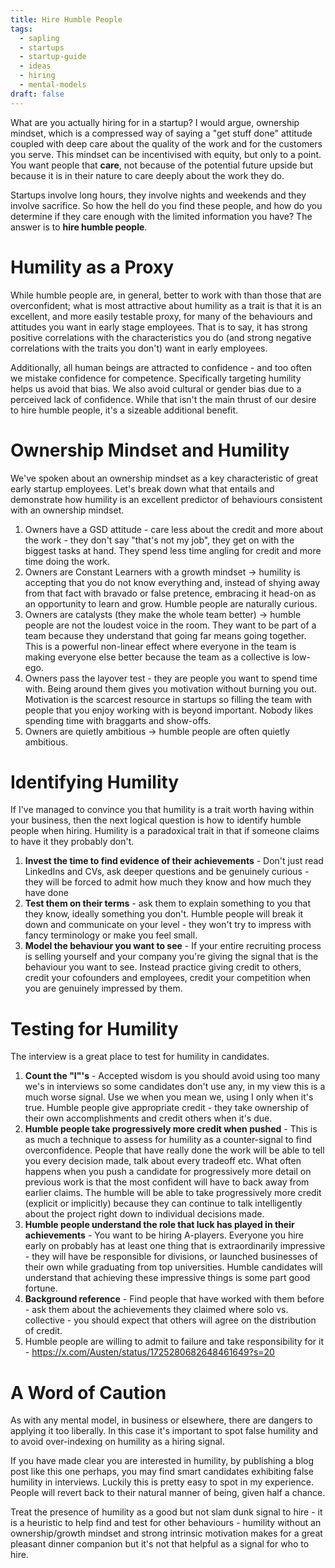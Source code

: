 ```yaml
---
title: Hire Humble People
tags:
  - sapling
  - startups
  - startup-guide
  - ideas
  - hiring
  - mental-models
draft: false
---
```

What are you actually hiring for in a startup? I would argue, ownership mindset, which is a compressed way of saying a "get stuff done" attitude coupled with deep care about the quality of the work and for the customers you serve. This mindset can be incentivised with equity, but only to a point. You want people that **care**, not because of the potential future upside but because it is in their nature to care deeply about the work they do. 

Startups involve long hours, they involve nights and weekends and they involve sacrifice. So how the hell do you find these people, and how do you determine if they care enough with the limited information you have? The answer is to **hire humble people**.

# Humility as a Proxy

While humble people are, in general, better to work with than those that are overconfident; what is most attractive about humility as a trait is that it is an excellent, and more easily testable proxy, for many of the behaviours and attitudes you want in early stage employees. That is to say, it has strong positive correlations with the characteristics you do (and strong negative correlations with the traits you don't) want in early employees.

Additionally, all human beings are attracted to confidence - and too often we mistake confidence for competence. Specifically targeting humility helps us avoid that bias. We also avoid cultural or gender bias due to a perceived lack of confidence. While that isn't the main thrust of our desire to hire humble people, it's a sizeable additional benefit.

# Ownership Mindset and Humility

We've spoken about an ownership mindset as a key characteristic of great early startup employees. Let's break down what that entails and demonstrate how humility is an excellent predictor of behaviours consistent with an ownership mindset.

   1. Owners have a GSD attitude - care less about the credit and more about the work - they don't say "that's not my job", they get on with the biggest tasks at hand. They spend less time angling for credit and more time doing the work.
   2. Owners are Constant Learners with a growth mindset -> humility is accepting that you do not know everything and, instead of shying away from that fact with bravado or false pretence, embracing it head-on as an opportunity to learn and grow. Humble people are naturally curious.
   3. Owners are catalysts (they make the whole team better) -> humble people are not the loudest voice in the room. They want to be part of a team because they understand that going far means going together. This is a powerful non-linear effect where everyone in the team is making everyone else better because the team as a collective is low-ego.
   4. Owners pass the layover test - they are people you want to spend time with. Being around them gives you motivation without burning you out. Motivation is the scarcest resource in startups so filling the team with people that you enjoy working with is beyond important. Nobody likes spending time with braggarts and show-offs.
   5. Owners are quietly ambitious -> humble people are often quietly ambitious.

# Identifying Humility

If I've managed to convince you that humility is a trait worth having within your business, then the next logical question is how to identify humble people when hiring. Humility is a paradoxical trait in that if someone claims to have it they probably don't.

   1. **Invest the time to find evidence of their achievements** - Don't just read LinkedIns and CVs, ask deeper questions and be genuinely curious - they will be forced to admit how much they know and how much they have done
   2. **Test them on their terms** - ask them to explain something to you that they know, ideally something you don't. Humble people will break it down and communicate on your level - they won't try to impress with fancy terminology or make you feel small.
   3. **Model the behaviour you want to see** - If your entire recruiting process is selling yourself and your company you're giving the signal that is the behaviour you want to see. Instead practice giving credit to others, credit your cofounders and employees, credit your competition when you are genuinely impressed by them.

# Testing for Humility

The interview is a great place to test for humility in candidates. 

   1. **Count the "I"'s** - Accepted wisdom is you should avoid using too many we's in interviews so some candidates don't use any, in my view this is a much worse signal. Use we when you mean we, using I only when it's true. Humble people give appropriate credit - they take ownership of their own accomplishments and credit others when it's due.
   2. **Humble people take progressively more credit when pushed** - This is as much a technique to assess for humility as a counter-signal to find overconfidence. People that have really done the work will be able to tell you every decision made, talk about every tradeoff etc. What often happens when you push a candidate for progressively more detail on previous work is that the most confident will have to back away from earlier claims. The humble will be able to take progressively more credit (explicit or implicitly) because they can continue to talk intelligently about the project right down to individual decisions made.
   3. **Humble people understand the role that luck has played in their achievements** - You want to be hiring A-players. Everyone you hire early on probably has at least one thing that is extraordinarily impressive - they will have be responsible for divisions, or launched businesses of their own while graduating from top universities. Humble candidates will understand that achieving these impressive things is some part good fortune.
   4. **Background reference** - Find people that have worked with them before - ask them about the achievements they claimed where solo vs. collective - you should expect that others will agree on the distribution of credit.
   5. Humble people are willing to admit to failure and take responsibility for it - https://x.com/Austen/status/1725280682648461649?s=20

# A Word of Caution

As with any mental model, in business or elsewhere, there are dangers to applying it too liberally. In this case it's important to spot false humility and to avoid over-indexing on humility as a hiring signal.

If you have made clear you are interested in humility, by publishing a blog post like this one perhaps, you may find smart candidates exhibiting false humility in interviews.  Luckily this is pretty easy to spot in my experience. People will revert back to their natural manner of being, given half a chance.

Treat the presence of humility as a good but not slam dunk signal to hire - it is a heuristic to help find and test for other behaviours - humility without an ownership/growth mindset and strong intrinsic motivation makes for a great pleasant dinner companion but it's not that helpful as a signal for who to hire.